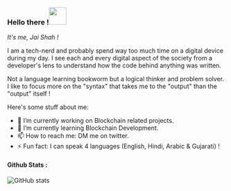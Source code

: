 ### Hello there !<img src="https://media.tenor.com/images/30169e4a670daf12443df7d2dd140176/tenor.gif" height="40">

*It's me, Jai Shah !*

<p>I am a tech-nerd and probably spend way too much time on a digital device during my day. I see each and every digital aspect of the society from a developer's lens to understand how the code behind anything was written.</p>
<p>Not a language learning bookworm but a logical thinker and problem solver. I like to focus more on the "syntax" that takes me to the "output" than the "output" itself !</p>

<p>
Here's some stuff about me:

- 🔭 I’m currently working on Blockchain related projects.
- 🌱 I’m currently learning Blockchain Development.
- 📫 How to reach me: DM me on twitter.
- ⚡ Fun fact: I can speak 4 languages (English, Hindi, Arabic & Gujarati) !
</p>

#### Github Stats :

![GitHub stats](https://github-readme-stats.vercel.app/api?username=jai-cs&show_icons=true)
